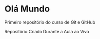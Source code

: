 # Olá Mundo
Primeiro repositório do curso de Git e GitHub

Repositório Criado Durante a Aula ao Vivo
